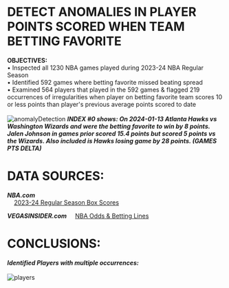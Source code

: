 # DETECT ANOMALIES IN PLAYER POINTS SCORED WHEN TEAM BETTING FAVORITE

<b> OBJECTIVES: </b>
<br>
• Inspected all 1230 NBA games played during 2023-24 NBA Regular Season <br>
• Identified 592 games where betting favorite missed beating spread <br>
• Examined 564 players that played in the 592 games & flagged 219 occurrences of irregularities when player on betting favorite team scores 10 or less points than player's previous average points scored to date <br>
<br>
![anomalyDetection](https://github.com/user-attachments/assets/859d0dcc-e304-4b0e-928e-d39a07603cfe)
<b><i> INDEX #0 shows: On 2024-01-13 Atlanta Hawks vs Washington Wizards and were the betting favorite to win by 8 points. Jalen Johnson in games prior scored 15.4 points but scored 5 points vs the Wizards. Also included is Hawks losing game by 28 points. (GAMES PTS DELTA) </i></b>

# DATA SOURCES: 
<b><i>NBA.com</i></b><br>
&nbsp;&nbsp;&nbsp; [2023-24 Regular Season Box Scores](https://www.nba.com/stats/teams/boxscores?Season=2023-24&SeasonType=Regular%20Season&dir=A&sort=GDATE) <br>

<i><b>VEGASINSIDER.com</i></b>
&nbsp;&nbsp;&nbsp; [NBA Odds & Betting Lines](https://www.vegasinsider.com/nba/odds/las-vegas) 
<br>
# CONCLUSIONS:
<b><i> Identified Players with multiple occurrences: </b></i>
<br><br>
![players](https://github.com/user-attachments/assets/94c34736-5005-4e0c-8f98-2544ee29638b)
